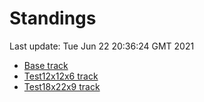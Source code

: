 # Standings

Last update: Tue Jun 22 20:36:24 GMT 2021

* [Base track](comps/Base/2021-06-22/standings.md)
* [Test12x12x6 track](comps/Test12x12x6/2021-06-22/standings.md)
* [Test18x22x9 track](comps/Test18x22x9/2021-06-22/standings.md)
